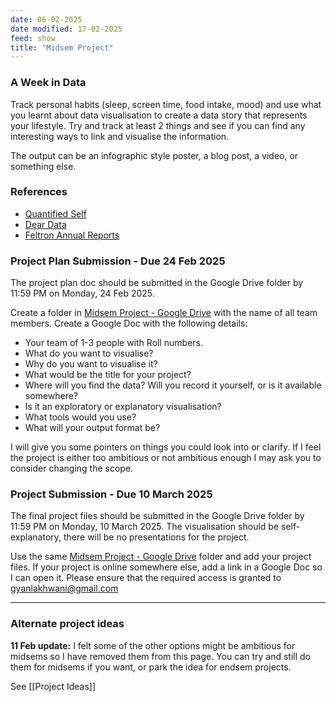 ```yaml
---
date: 06-02-2025
date modified: 17-02-2025
feed: show
title: "Midsem Project"
---
```


### A Week in Data

Track personal habits (sleep, screen time, food intake, mood) and use what you learnt about data visualisation to create a data story that represents your lifestyle. Try and track at least 2 things and see if you can find any interesting ways to link and visualise the information.

The output can be an infographic style poster, a blog post, a video, or something else.

### References

- [Quantified Self](https://quantifiedself.com/)
- [Dear Data](https://www.dear-data.com/theproject)
- [Feltron Annual Reports](http://feltron.com/)

### Project Plan Submission - Due 24 Feb 2025

The project plan doc should be submitted in the Google Drive folder by 11:59 PM on Monday, 24 Feb 2025.

Create a folder in [Midsem Project - Google Drive](https://drive.google.com/drive/folders/1AEVKhnQK-WMWhsO1V8vo5m-fOv9oPJpW?usp=drive_link) with the name of all team members. Create a Google Doc with the following details:

- Your team of 1-3 people with Roll numbers.
- What do you want to visualise?
- Why do you want to visualise it?
- What would be the title for your project?
- Where will you find the data? Will you record it yourself, or is it available somewhere?
- Is it an exploratory or explanatory visualisation?
- What tools would you use?
- What will your output format be?

I will give you some pointers on things you could look into or clarify. If I feel the project is either too ambitious or not ambitious enough I may ask you to consider changing the scope.

### Project Submission - Due 10 March 2025

The final project files should be submitted in the Google Drive folder by 11:59 PM on Monday, 10 March 2025. The visualisation should be self-explanatory, there will be no presentations for the project.

Use the same [Midsem Project - Google Drive](https://drive.google.com/drive/folders/1AEVKhnQK-WMWhsO1V8vo5m-fOv9oPJpW?usp=drive_link) folder and add your project files. If your project is online somewhere else, add a link in a Google Doc so I can open it. Please ensure that the required access is granted to gyanlakhwani@gmail.com

---

### Alternate project ideas

**11 Feb update:** I felt some of the other options might be ambitious for midsems so I have removed them from this page. You can try and still do them for midsems if you want, or park the idea for endsem projects.

See [[Project Ideas]]